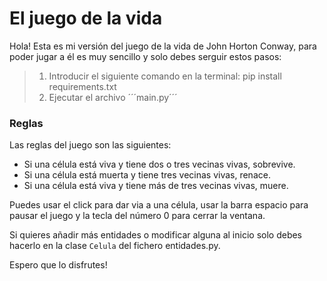 # El juego de la vida
Hola! Esta es mi versión del juego de la vida de John Horton Conway, para poder jugar a él es muy sencillo y solo debes serguir estos pasos:
>1. Introducir el siguiente comando en la terminal: pip install requirements.txt
>2. Ejecutar el archivo ´´´main.py´´´

### Reglas
Las reglas del juego son las siguientes:
- Si una célula está viva y tiene dos o tres vecinas vivas, sobrevive. 
- Si una célula está muerta y tiene tres vecinas vivas, renace. 
- Si una célula está viva y tiene más de tres vecinas vivas, muere.

Puedes usar el click para dar via a una célula, usar la barra espacio para pausar el juego y la tecla del número 0 para cerrar la ventana.

Si quieres añadir más entidades o modificar alguna al inicio solo debes hacerlo en la clase ```Celula``` del fichero entidades.py.

Espero que lo disfrutes!
